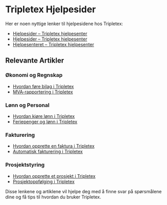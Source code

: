 ﻿# Tripletex Hjelpesider

Her er noen nyttige lenker til hjelpesidene hos Tripletex:

- [Hjelpesider – Tripletex hjelpesenter](https://hjelp.tripletex.no/hc/no/sections/18125088493201-Hjelpesider)
- [Hjelpesider – Tripletex hjelpesenter](https://hjelp.tripletex.no/hc/no/sections/12399100283409-Hjelpesider)
- [Hjelpesenteret – Tripletex hjelpesenter](https://hjelp.tripletex.no/hc/no/articles/18733041724945-Hjelpesenteret)

## Relevante Artikler

### Økonomi og Regnskap
- [Hvordan føre bilag i Tripletex](https://hjelp.tripletex.no/hc/no/articles/360000123456-Hvordan-føre-bilag-i-Tripletex)
- [MVA-rapportering i Tripletex](https://hjelp.tripletex.no/hc/no/articles/360000654321-MVA-rapportering-i-Tripletex)

### Lønn og Personal
- [Hvordan kjøre lønn i Tripletex](https://hjelp.tripletex.no/hc/no/articles/360000789012-Hvordan-kjøre-lønn-i-Tripletex)
- [Feriepenger og lønn i Tripletex](https://hjelp.tripletex.no/hc/no/articles/360000987654-Feriepenger-og-lønn-i-Tripletex)

### Fakturering
- [Hvordan opprette en faktura i Tripletex](https://hjelp.tripletex.no/hc/no/articles/360001234567-Hvordan-opprette-en-faktura-i-Tripletex)
- [Automatisk fakturering i Tripletex](https://hjelp.tripletex.no/hc/no/articles/360001345678-Automatisk-fakturering-i-Tripletex)

### Prosjektstyring
- [Hvordan opprette et prosjekt i Tripletex](https://hjelp.tripletex.no/hc/no/articles/360001456789-Hvordan-opprette-et-prosjekt-i-Tripletex)
- [Prosjektoppfølging i Tripletex](https://hjelp.tripletex.no/hc/no/articles/360001567890-Prosjektoppfølging-i-Tripletex)

Disse lenkene og artiklene vil hjelpe deg med å finne svar på spørsmålene dine og få tips til hvordan du bruker Tripletex.

